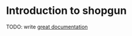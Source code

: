 # Introduction to shopgun

TODO: write [great documentation](http://jacobian.org/writing/what-to-write/)
